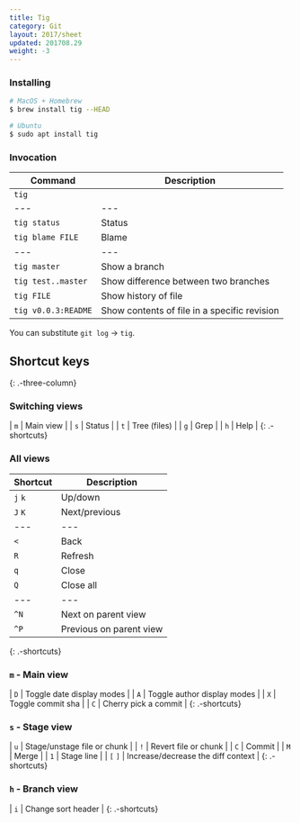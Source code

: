 ```yaml
---
title: Tig
category: Git
layout: 2017/sheet
updated: 201708.29
weight: -3
---
```


### Installing

```bash
# MacOS + Homebrew
$ brew install tig --HEAD
```

```bash
# Ubuntu
$ sudo apt install tig
```

### Invocation

| Command             | Description                                  |
| ---                 | ---                                          |
| `tig`               |                                              |
| ---                 | ---                                          |
| `tig status`        | Status                                       |
| `tig blame FILE`    | Blame                                        |
| ---                 | ---                                          |
| `tig master`        | Show a branch                                |
| `tig test..master`  | Show difference between two branches         |
| `tig FILE`          | Show history of file                         |
| `tig v0.0.3:README` | Show contents of file in a specific revision |

You can substitute `git log` → `tig`.

## Shortcut keys
{: .-three-column}

### Switching views

| `m` | Main view |
| `s` | Status |
| `t` | Tree (files) |
| `g` | Grep |
| `h` | Help |
{: .-shortcuts}

### All views

| Shortcut | Description             |
| ---      | ---                     |
| `j`  `k` | Up/down                 |
| `J`  `K` | Next/previous           |
| ---      | ---                     |
| `<`      | Back                    |
| `R`      | Refresh                 |
| `q`      | Close                   |
| `Q`      | Close all               |
| ---      | ---                     |
| `^N`     | Next on parent view     |
| `^P`     | Previous on parent view |
{: .-shortcuts}

### `m` - Main view

| `D` | Toggle date display modes   |
| `A` | Toggle author display modes |
| `X` | Toggle commit sha           |
| `C` | Cherry pick a commit        |
{: .-shortcuts}

### `s` - Stage view

| `u`     | Stage/unstage file or chunk        |
| `!`     | Revert file or chunk               |
| `C`     | Commit                             |
| `M`     | Merge                              |
| `1`     | Stage line                         |
| `[` `]` | Increase/decrease the diff context |
{: .-shortcuts}

### `h` - Branch view

| `i` | Change sort header |
{: .-shortcuts}
